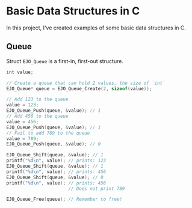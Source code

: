 # Basic Data Structures in C

In this project, I've created examples of some basic data structures in C.

## Queue

Struct `EJO_Queue` is a first-in, first-out structure.

```c
int value;

// Create a queue that can hold 2 values, the size of `int`
EJO_Queue* queue = EJO_Queue_Create(2, sizeof(value));

// Add 123 to the queue
value = 123;
EJO_Queue_Push(queue, &value); // 1
// Add 456 to the queue
value = 456;
EJO_Queue_Push(queue, &value); // 1
// Fail to add 789 to the queue
value = 789;
EJO_Queue_Push(queue, &value); // 0

EJO_Queue_Shift(queue, &value); // 1
printf("%d\n", value); // prints: 123
EJO_Queue_Shift(queue, &value); // 1
printf("%d\n", value); // prints: 456
EJO_Queue_Shift(queue, &value); // 0
printf("%d\n", value); // prints: 456
                       // Does not print 789

EJO_Queue_Free(queue); // Remember to free!
```
